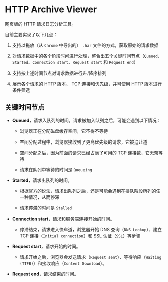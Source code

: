 # HTTP Archive Viewer

网页版的 HTTP 请求日志分析工具。

目前主要实现了以下几点：

1. 支持以拖放（从 `Chrome` 中导出的） `.har` 文件的方式，获取原始的请求数据

2. 对请求数据中的各个阶段时间进行处理，整合出五个关键时间节点（`Queued`、`Started`、`Connection start`、`Request start` 和 `Request end`）

3. 支持按上述时间节点对请求数据进行升/降序排列

4. 展示各个请求的 HTTP 版本、 TCP 连接和优先级，并可使用 HTTP 版本进行条件筛选

## 关键时间节点

* __Queued__，请求入队列的时间。请求被加入队列之后，可能会遇到以下情况：

  * 浏览器正在分配磁盘缓存空间，它不得不等待

  * 空间分配过程中，浏览器接收到了更高优先级的请求，它被迫让道

  * 空间分配之后，因为前面的请求已经占满了可用的 TCP 连接数，它无奈等待

  * 请求在队列中等待的时间是 `Queueing`

* __Started__，请求出队列的时间。

  * 根据官方的说法，请求出队列之后，还是可能会遇到在排队阶段所列的任一种情况，从而停滞

  * 请求停滞的时间是 `Stalled`

* __Connection start__，请求和服务端连接开始的时间。

  * 停滞结束，请求进入快车道，浏览器开始 DNS 查询（`DNS Lookup`）、建立 TCP 连接（`Initial connection`）和 SSL 认证（`SSL`）等步骤

* __Request start__，请求开始的时间。

  * 请求开始之后，浏览器会发送请求（`Request sent`）、等待响应（`Waiting (TTFB)`）和接收响应（`Content Download`）。

* __Request end__，请求结束的时间。
